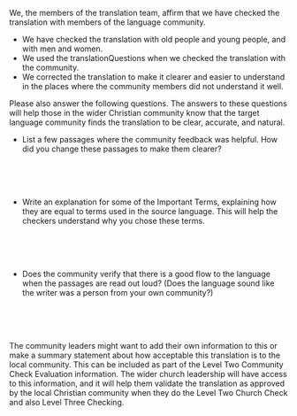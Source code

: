 
We, the members of the translation team, affirm that we have checked the translation with members of the language community. 

  * We have checked the translation with old people and young people, and with men and women.
  * We used the translationQuestions when we checked the translation with the community.
  * We corrected the translation to make it clearer and easier to understand in the places where the community members did not understand it well.

Please also answer the following questions. The answers to these questions will help those in the wider Christian community know that the target language community finds the translation to be clear, accurate, and natural. 

  * List a few passages where the community feedback was helpful. How did you change these passages to make them clearer?
<br>
<br>
<br>

  * Write an explanation for some of the Important Terms, explaining how they are equal to terms used in the source language. This will help the checkers understand why you chose these terms.
<br>
<br>
<br>

  * Does the community verify that there is a good flow to the language when the passages are read out loud? (Does the language sound like the writer was a person from your own community?)
<br>
<br>
<br>

The community leaders might want to add their own information to this or make a summary statement about how acceptable this translation is to the local community. This can be included as part of the Level Two Community Check Evaluation information. The wider church leadership will have access to this information, and it will help them validate the translation as approved by the local Christian community when they do the Level Two Church Check and also Level Three Checking.